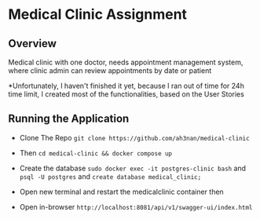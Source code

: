 # Medical Clinic Assignment 
## Overview
Medical clinic with one doctor, needs appointment management system, where
clinic admin can review appointments by date or patient

*Unfortunately, I haven't finished it yet, because I ran out of time for 24h time limit, I created most of the functionalities, based on the User Stories

## Running the Application
- Clone The Repo
  ```git clone https://github.com/ah3nan/medical-clinic```

- Then
  ``cd medical-clinic && docker compose up``
- Create the database
``sudo docker exec -it postgres-clinic bash`` and
``psql -U postgres`` and
`create database medical_clinic;`
- Open new terminal and restart the medicalclinic container then
- Open in-browser
  ``http://localhost:8081/api/v1/swagger-ui/index.html``
